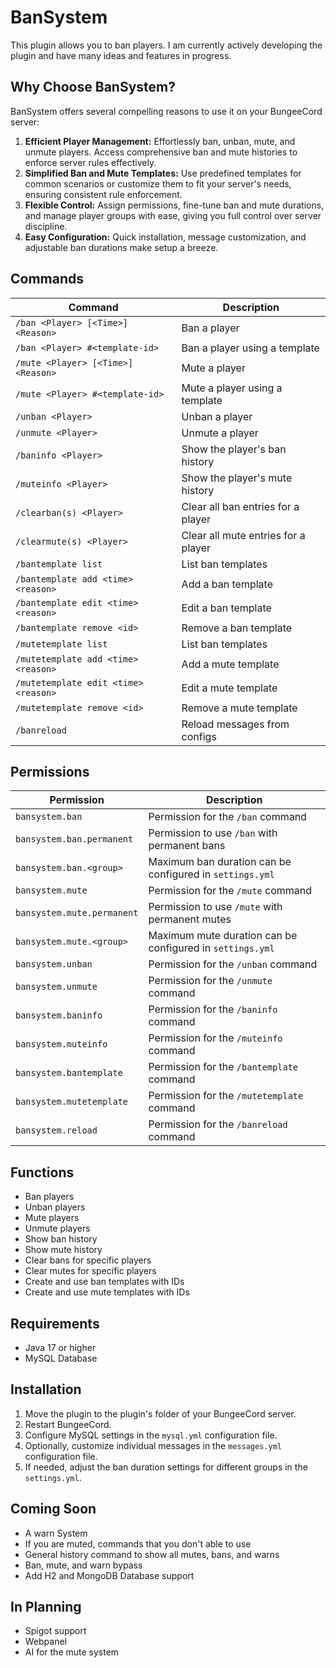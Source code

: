 # BanSystem
This plugin allows you to ban players. I am currently actively developing the plugin and have many ideas and features in progress.

## Why Choose BanSystem?

BanSystem offers several compelling reasons to use it on your BungeeCord server:

1. **Efficient Player Management:** Effortlessly ban, unban, mute, and unmute players. Access comprehensive ban and mute histories to enforce server rules effectively.
2. **Simplified Ban and Mute Templates:** Use predefined templates for common scenarios or customize them to fit your server's needs, ensuring consistent rule enforcement.
3. **Flexible Control:** Assign permissions, fine-tune ban and mute durations, and manage player groups with ease, giving you full control over server discipline.
4. **Easy Configuration:** Quick installation, message customization, and adjustable ban durations make setup a breeze.

## Commands

| Command                              | Description                         |
|--------------------------------------|-------------------------------------|
| `/ban <Player> [<Time>] <Reason>`    | Ban a player                        |
| `/ban <Player> #<template-id>`       | Ban a player using a template       |
| `/mute <Player> [<Time>] <Reason>`   | Mute a player                       |
| `/mute <Player> #<template-id>`      | Mute a player using a template      |
| `/unban <Player>`                    | Unban a player                      |
| `/unmute <Player>`                   | Unmute a player                     |
| `/baninfo <Player>`                  | Show the player's ban history       |
| `/muteinfo <Player>`                 | Show the player's mute history      |
| `/clearban(s) <Player>`              | Clear all ban entries for a player  |
| `/clearmute(s) <Player>`             | Clear all mute entries for a player |
| `/bantemplate list`                  | List ban templates                  |
| `/bantemplate add <time> <reason>`   | Add a ban template                  |
| `/bantemplate edit <time> <reason>`  | Edit a ban template                 |
| `/bantemplate remove <id>`           | Remove a ban template               |
| `/mutetemplate list`                 | List ban templates                  |
| `/mutetemplate add <time> <reason>`  | Add a mute template                 |
| `/mutetemplate edit <time> <reason>` | Edit a mute template                |
| `/mutetemplate remove <id>`          | Remove a mute template              |
| `/banreload`                         | Reload messages from configs        |

## Permissions

| Permission                 | Description                                              |
|----------------------------|----------------------------------------------------------|
| `bansystem.ban`            | Permission for the `/ban` command                        |
| `bansystem.ban.permanent`  | Permission to use `/ban` with permanent bans             |
| `bansystem.ban.<group>`    | Maximum ban duration can be configured in `settings.yml` |
| `bansystem.mute`           | Permission for the `/mute` command                       |
| `bansystem.mute.permanent` | Permission to use `/mute` with permanent mutes           |
| `bansystem.mute.<group>`   | Maximum mute duration can be configured in `settings.yml`|
| `bansystem.unban`          | Permission for the `/unban` command                      |
| `bansystem.unmute`         | Permission for the `/unmute` command                     |
| `bansystem.baninfo`        | Permission for the `/baninfo` command                    |
| `bansystem.muteinfo`       | Permission for the `/muteinfo` command                   |
| `bansystem.bantemplate`    | Permission for the `/bantemplate` command                |
| `bansystem.mutetemplate`   | Permission for the `/mutetemplate` command               |
| `bansystem.reload`         | Permission for the `/banreload` command                  |

## Functions
- Ban players
- Unban players
- Mute players
- Unmute players
- Show ban history
- Show mute history
- Clear bans for specific players
- Clear mutes for specific players
- Create and use ban templates with IDs
- Create and use mute templates with IDs

## Requirements
- Java 17 or higher
- MySQL Database

## Installation
1. Move the plugin to the plugin's folder of your BungeeCord server.
2. Restart BungeeCord.
3. Configure MySQL settings in the `mysql.yml` configuration file.
4. Optionally, customize individual messages in the `messages.yml` configuration file.
5. If needed, adjust the ban duration settings for different groups in the `settings.yml`.

## Coming Soon
- A warn System
- If you are muted, commands that you don't able to use
- General history command to show all mutes, bans, and warns
- Ban, mute, and warn bypass
- Add H2 and MongoDB Database support

## In Planning
- Spigot support
- Webpanel
- AI for the mute system
